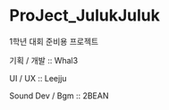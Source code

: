 # ProJect_JulukJuluk

1학년 대회 준비용 프로젝트

기획 / 개발 :: Whal3

UI / UX :: Leejju

Sound Dev / Bgm :: 2BEAN
